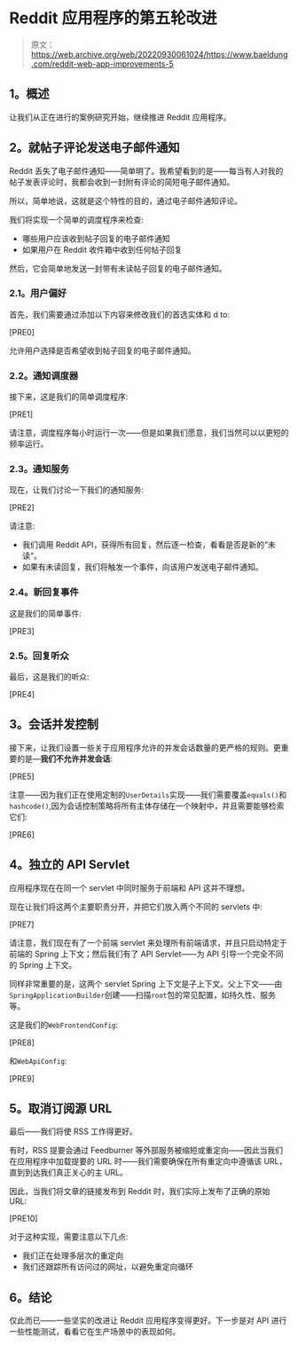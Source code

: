 # Reddit 应用程序的第五轮改进

> 原文：<https://web.archive.org/web/20220930061024/https://www.baeldung.com/reddit-web-app-improvements-5>

## **1。概述**

让我们从正在进行的案例研究开始，继续推进 Reddit 应用程序。

## **2。就帖子评论发送电子邮件通知**

Reddit 丢失了电子邮件通知——简单明了。我希望看到的是——每当有人对我的帖子发表评论时，我都会收到一封附有评论的简短电子邮件通知。

所以，简单地说，这就是这个特性的目的，通过电子邮件通知评论。

我们将实现一个简单的调度程序来检查:

*   哪些用户应该收到帖子回复的电子邮件通知
*   如果用户在 Reddit 收件箱中收到任何帖子回复

然后，它会简单地发送一封带有未读帖子回复的电子邮件通知。

### **2.1。用户偏好**

首先，我们需要通过添加以下内容来修改我们的首选实体和 d to:

[PRE0]

允许用户选择是否希望收到帖子回复的电子邮件通知。

### **2.2。通知调度器**

接下来，这是我们的简单调度程序:

[PRE1]

请注意，调度程序每小时运行一次——但是如果我们愿意，我们当然可以以更短的频率运行。

### **2.3。通知服务**

现在，让我们讨论一下我们的通知服务:

[PRE2]

请注意:

*   我们调用 Reddit API，获得所有回复，然后逐一检查，看看是否是新的“未读”。
*   如果有未读回复，我们将触发一个事件，向该用户发送电子邮件通知。

### **2.4。新回复事件**

这是我们的简单事件:

[PRE3]

### **2.5。回复听众**

最后，这是我们的听众:

[PRE4]

## **3。会话并发控制**

接下来，让我们设置一些关于应用程序允许的并发会话数量的更严格的规则。更重要的是—**我们不允许并发会话**:

[PRE5]

注意——因为我们正在使用定制的`UserDetails`实现——我们需要覆盖`equals()`和`hashcode()`,因为会话控制策略将所有主体存储在一个映射中，并且需要能够检索它们:

[PRE6]

## **4。独立的 API Servlet**

应用程序现在在同一个 servlet 中同时服务于前端和 API 这并不理想。

现在让我们将这两个主要职责分开，并把它们放入两个不同的 servlets 中:

[PRE7]

请注意，我们现在有了一个前端 servlet 来处理所有前端请求，并且只启动特定于前端的 Spring 上下文；然后我们有了 API Servlet——为 API 引导一个完全不同的 Spring 上下文。

同样非常重要的是，这两个 servlet Spring 上下文是子上下文。父上下文——由`SpringApplicationBuilder`创建——扫描`root`包的常见配置，如持久性、服务等。

这是我们的`WebFrontendConfig`:

[PRE8]

和`WebApiConfig`:

[PRE9]

## **5。取消订阅源 URL**

最后——我们将使 RSS 工作得更好。

有时，RSS 提要会通过 Feedburner 等外部服务被缩短或重定向——因此当我们在应用程序中加载提要的 URL 时——我们需要确保在所有重定向中遵循该 URL，直到到达我们真正关心的主 URL。

因此，当我们将文章的链接发布到 Reddit 时，我们实际上发布了正确的原始 URL:

[PRE10]

对于这种实现，需要注意以下几点:

*   我们正在处理多层次的重定向
*   我们还跟踪所有访问过的网址，以避免重定向循环

## **6。结论**

仅此而已——一些坚实的改进让 Reddit 应用程序变得更好。下一步是对 API 进行一些性能测试，看看它在生产场景中的表现如何。